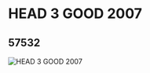 # HEAD 3 GOOD 2007
## 57532
![HEAD 3 GOOD 2007](https://lc-www-live-s.legocdn.com/media/bricks/5/2/4506461.jpg)